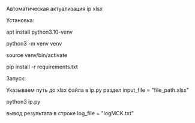 Автоматическая актуализация ip xlsx

Установка:

apt install python3.10-venv 

python3 -m venv venv

source venv/bin/activate

pip install -r requirements.txt

Запуск:

Указываем путь до xlsx файла в ip.py  раздел input_file = "file_path.xlsx" 

python3 ip.py

вывод результата в строке log_file = "logMCK.txt"

